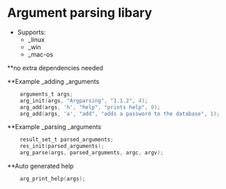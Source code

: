# Argument parsing libary 
- Supports:
  - _linux
  - _win
  - _mac-os

**no extra dependencies needed


**Example _adding _arguments
```c
    arguments_t args;
    arg_init(args, "Argparsing", "1.1.2", 4);
    arg_add(args, 'h', "help", "prints help", 0);
    arg_add(args, 'a', "add", "adds a password to the database", 1);
```

**Example _parsing _arguments
```c
    result_set_t parsed_arguments;
    res_init(parsed_arguments);
    arg_parse(args, parsed_arguments, argc, argv);
```

**Auto generated help
```c
    arg_print_help(args);
```
